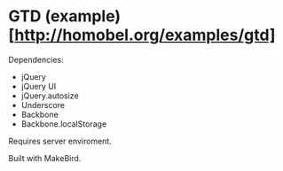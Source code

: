 # GTD (example)[http://homobel.org/examples/gtd]

Dependencies:

* jQuery
* jQuery UI
* jQuery.autosize
* Underscore
* Backbone
* Backbone.localStorage

Requires server enviroment.

Built with MakeBird.
